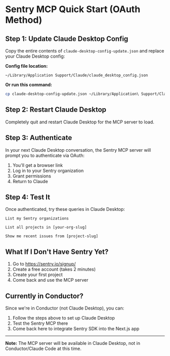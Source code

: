 # Sentry MCP Quick Start (OAuth Method)

## Step 1: Update Claude Desktop Config

Copy the entire contents of `claude-desktop-config-update.json` and replace your Claude Desktop config:

**Config file location:**
```
~/Library/Application Support/Claude/claude_desktop_config.json
```

**Or run this command:**
```bash
cp claude-desktop-config-update.json ~/Library/Application\ Support/Claude/claude_desktop_config.json
```

## Step 2: Restart Claude Desktop

Completely quit and restart Claude Desktop for the MCP server to load.

## Step 3: Authenticate

In your next Claude Desktop conversation, the Sentry MCP server will prompt you to authenticate via OAuth:
1. You'll get a browser link
2. Log in to your Sentry organization
3. Grant permissions
4. Return to Claude

## Step 4: Test It

Once authenticated, try these queries in Claude Desktop:

```
List my Sentry organizations
```

```
List all projects in [your-org-slug]
```

```
Show me recent issues from [project-slug]
```

## What If I Don't Have Sentry Yet?

1. Go to https://sentry.io/signup/
2. Create a free account (takes 2 minutes)
3. Create your first project
4. Come back and use the MCP server

## Currently in Conductor?

Since we're in Conductor (not Claude Desktop), you can:
1. Follow the steps above to set up Claude Desktop
2. Test the Sentry MCP there
3. Come back here to integrate Sentry SDK into the Next.js app

---

**Note:** The MCP server will be available in Claude Desktop, not in Conductor/Claude Code at this time.

